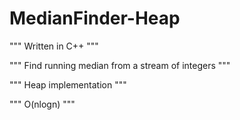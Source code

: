 # MedianFinder-Heap

""" Written in C++ """

""" Find running median from a stream of integers """

""" Heap implementation """

""" O(nlogn) """
